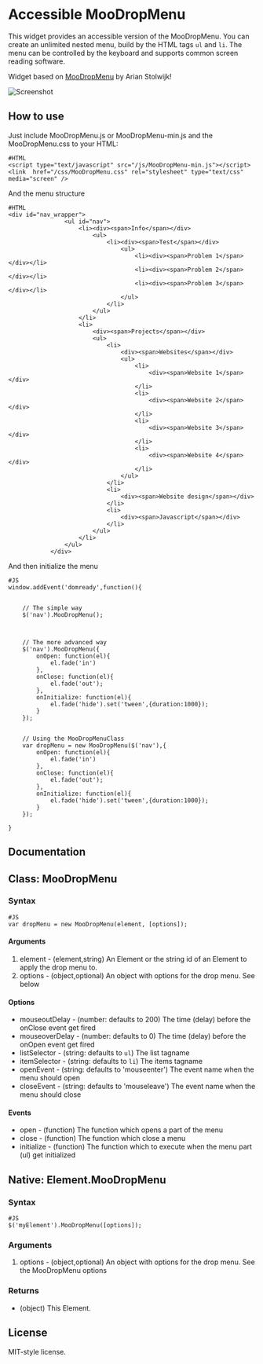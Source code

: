 Accessible MooDropMenu
===========

This widget provides an accessible version of the MooDropMenu. You can create an unlimited nested menu,
build by the HTML tags <code>ul</code> and <code>li</code>. The menu can be controlled by the keyboard 
and supports common screen reading software.
	
Widget based on <a href="http://mootools.net/forge/p/moodropmenu" title="MooDropMenu on Mootools Forge">MooDropMenu</a> by Arian Stolwijk! 

![Screenshot](http://www.accessiblemootoolsdemo.iao.fraunhofer.de/Mootools_Widgets/WidgetThumbs/Dropmenu.png)



How to use
----------

Just include MooDropMenu.js or MooDropMenu-min.js and the MooDropMenu.css to your HTML:

	#HTML
	<script type="text/javascript" src="/js/MooDropMenu-min.js"></script>
	<link  href="/css/MooDropMenu.css" rel="stylesheet" type="text/css" media="screen" />

And the menu structure

	#HTML
	<div id="nav_wrapper">
                    <ul id="nav">
                    	<li><div><span>Info</span></div>
                    		<ul>
                    			<li><div><span>Test</span></div>
                    				<ul>
                    					<li><div><span>Problem 1</span></div></li>
                    					<li><div><span>Problem 2</span></div></li>
                    					<li><div><span>Problem 3</span></div></li>
                    				</ul>
                    			</li>
                    		</ul>
                    	</li>
                        <li>
                            <div><span>Projects</span></div>
                            <ul>
                                <li>
                                    <div><span>Websites</span></div>
                                    <ul>
                                        <li>
                                            <div><span>Website 1</span></div>
                                        </li>
                                        <li>
                                            <div><span>Website 2</span></div>
                                        </li>
                                        <li>
                                            <div><span>Website 3</span></div>
                                        </li>
                                        <li>
                                            <div><span>Website 4</span></div>
                                        </li>
                                    </ul>
                                </li>
                                <li>
                                    <div><span>Website design</span></div>
                                </li>
                                <li>
                                    <div><span>Javascript</span></div>
                                </li>
                            </ul>
                        </li>
                    </ul>
                </div>


And then initialize the menu

	#JS
	window.addEvent('domready',function(){


		// The simple way
		$('nav').MooDropMenu();



		// The more advanced way
		$('nav').MooDropMenu({
			onOpen: function(el){
				el.fade('in')
			},
			onClose: function(el){
				el.fade('out');
			},
			onInitialize: function(el){
				el.fade('hide').set('tween',{duration:1000});
			}
		});


		// Using the MooDropMenuClass
		var dropMenu = new MooDropMenu($('nav'),{
			onOpen: function(el){
				el.fade('in')
			},
			onClose: function(el){
				el.fade('out');
			},
			onInitialize: function(el){
				el.fade('hide').set('tween',{duration:1000});
			}
		});

	}

Documentation
-------------

## Class: MooDropMenu ##

### Syntax ###

	#JS
	var dropMenu = new MooDropMenu(element, [options]);

#### Arguments ####
1. element - (element,string) An Element or the string id of an Element to apply the drop menu to.
2. options - (object,optional) An object with options for the drop menu. See below

#### Options ####
- mouseoutDelay - (number: defaults to 200) The time (delay) before the onClose event get fired
- mouseoverDelay - (number: defaults to 0) The time (delay) before the onOpen event get fired
- listSelector - (string: defaults to `ul`) The list tagname
- itemSelector - (string: defaults to `li`) The items tagname
- openEvent - (string: defaults to 'mouseenter') The event name when the menu should open
- closeEvent - (string: defaults to 'mouseleave') The event name when the menu should close

#### Events ####
- open - (function) The function which opens a part of the menu
- close - (function) The function which close a menu
- initialize - (function) The function which to execute when the menu part (ul) get initialized

## Native: Element.MooDropMenu ##


### Syntax ###

	#JS
	$('myElement').MooDropMenu([options]);

### Arguments ###
1. options - (object,optional) An object with options for the drop menu. See the MooDropMenu options

### Returns ###
- (object) This Element.


License
-------
MIT-style license.
